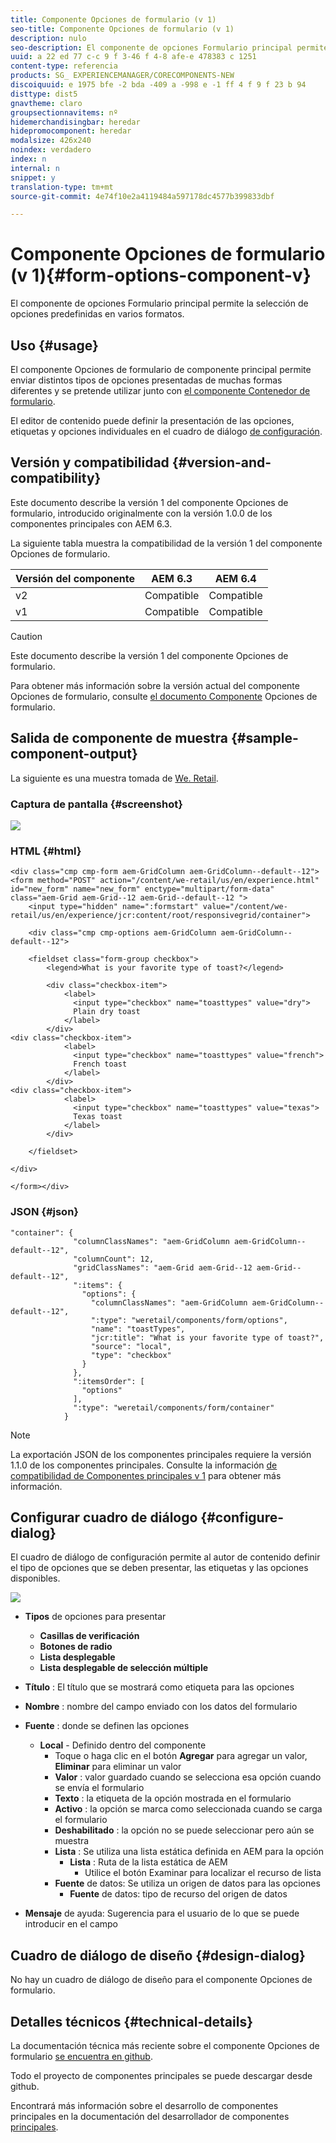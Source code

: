 ```yaml
---
title: Componente Opciones de formulario (v 1)
seo-title: Componente Opciones de formulario (v 1)
description: nulo
seo-description: El componente de opciones Formulario principal permite la selección de opciones predefinidas en varios formatos.
uuid: a 22 ed 77 c-c 9 f 3-46 f 4-8 afe-e 478383 c 1251
content-type: referencia
products: SG_ EXPERIENCEMANAGER/CORECOMPONENTS-NEW
discoiquuid: e 1975 bfe -2 bda -409 a -998 e -1 ff 4 f 9 f 23 b 94
disttype: dist5
gnavtheme: claro
groupsectionnavitems: nº
hidemerchandisingbar: heredar
hidepromocomponent: heredar
modalsize: 426x240
noindex: verdadero
index: n
internal: n
snippet: y
translation-type: tm+mt
source-git-commit: 4e74f10e2a4119484a597178dc4577b399833dbf

---
```



# Componente Opciones de formulario (v 1){#form-options-component-v}

El componente de opciones Formulario principal permite la selección de opciones predefinidas en varios formatos.

## Uso {#usage}

El componente Opciones de formulario de componente principal permite enviar distintos tipos de opciones presentadas de muchas formas diferentes y se pretende utilizar junto con [el componente Contenedor de formulario](form-container.md).

El editor de contenido puede definir la presentación de las opciones, etiquetas y opciones individuales en el cuadro de diálogo [de configuración](form-options-v1.md#main-pars_title).

## Versión y compatibilidad {#version-and-compatibility}

Este documento describe la versión 1 del componente Opciones de formulario, introducido originalmente con la versión 1.0.0 de los componentes principales con AEM 6.3.

La siguiente tabla muestra la compatibilidad de la versión 1 del componente Opciones de formulario.

| Versión del componente | AEM 6.3 | AEM 6.4 |
|--- |--- |--- |
| v2 | Compatible | Compatible |
| v1 | Compatible | Compatible |

>[!CAUTION]
>
>Este documento describe la versión 1 del componente Opciones de formulario.
>
>Para obtener más información sobre la versión actual del componente Opciones de formulario, consulte [el documento Componente](form-options.md) Opciones de formulario.

## Salida de componente de muestra {#sample-component-output}

La siguiente es una muestra tomada de [We. Retail](https://helpx.adobe.com/experience-manager/6-4/sites/developing/using/we-retail.html).

### Captura de pantalla {#screenshot}

![](assets/chlimage_1-89.png)

### HTML {#html}

```
<div class="cmp cmp-form aem-GridColumn aem-GridColumn--default--12">
<form method="POST" action="/content/we-retail/us/en/experience.html" id="new_form" name="new_form" enctype="multipart/form-data" class="aem-Grid aem-Grid--12 aem-Grid--default--12 ">
    <input type="hidden" name=":formstart" value="/content/we-retail/us/en/experience/jcr:content/root/responsivegrid/container">
    
    <div class="cmp cmp-options aem-GridColumn aem-GridColumn--default--12">

    <fieldset class="form-group checkbox">
        <legend>What is your favorite type of toast?</legend>
        
        <div class="checkbox-item">
            <label>
              <input type="checkbox" name="toasttypes" value="dry">
              Plain dry toast
            </label>
        </div>
<div class="checkbox-item">
            <label>
              <input type="checkbox" name="toasttypes" value="french">
              French toast
            </label>
        </div>
<div class="checkbox-item">
            <label>
              <input type="checkbox" name="toasttypes" value="texas">
              Texas toast
            </label>
        </div>

    </fieldset>
    
</div>
    
</form></div>
```

### JSON {#json}

```
"container": {
              "columnClassNames": "aem-GridColumn aem-GridColumn--default--12",
              "columnCount": 12,
              "gridClassNames": "aem-Grid aem-Grid--12 aem-Grid--default--12",
              ":items": {
                "options": {
                  "columnClassNames": "aem-GridColumn aem-GridColumn--default--12",
                  ":type": "weretail/components/form/options",
                  "name": "toastTypes",
                  "jcr:title": "What is your favorite type of toast?",
                  "source": "local",
                  "type": "checkbox"
                }
              },
              ":itemsOrder": [
                "options"
              ],
              ":type": "weretail/components/form/container"
            }
```

>[!NOTE]
>
>La exportación JSON de los componentes principales requiere la versión 1.1.0 de los componentes principales. Consulte la información [de compatibilidad de Componentes principales v 1](versions.md#main-pars_title_236368006) para obtener más información.

## Configurar cuadro de diálogo {#configure-dialog}

El cuadro de diálogo de configuración permite al autor de contenido definir el tipo de opciones que se deben presentar, las etiquetas y las opciones disponibles.

![](assets/chlimage_1-90.png)

* **Tipos**
de opciones para presentar

   * **Casillas de verificación**
   * **Botones de radio**
   * **Lista desplegable**
   * **Lista desplegable de selección múltiple**

* **Título** : El título que se mostrará como etiqueta para las opciones
* **Nombre** : nombre del campo enviado con los datos del formulario
* **Fuente** : donde se definen las opciones

   * **Local** - Definido dentro del componente
      * Toque o haga clic en el botón **Agregar** para agregar un valor, **Eliminar** para eliminar un valor
      * **Valor** : valor guardado cuando se selecciona esa opción cuando se envía el formulario
      * **Texto** : la etiqueta de la opción mostrada en el formulario
      * **Activo** : la opción se marca como seleccionada cuando se carga el formulario
      * **Deshabilitado** : la opción no se puede seleccionar pero aún se muestra
      * **Lista** : Se utiliza una lista estática definida en AEM para la opción
         * **Lista** : Ruta de la lista estática de AEM
            * Utilice el botón Examinar para localizar el recurso de lista
      * **Fuente** de datos: Se utiliza un origen de datos para las opciones
         * **Fuente** de datos: tipo de recurso del origen de datos
* **Mensaje** de ayuda: Sugerencia para el usuario de lo que se puede introducir en el campo

## Cuadro de diálogo de diseño {#design-dialog}

No hay un cuadro de diálogo de diseño para el componente Opciones de formulario.

## Detalles técnicos {#technical-details}

La documentación técnica más reciente sobre el componente Opciones de formulario [se encuentra en github](https://github.com/adobe/aem-core-wcm-components/tree/master/content/src/content/jcr_root/apps/core/wcm/components/form/options/v1/options).

Todo el proyecto de componentes principales se puede descargar desde github.

Encontrará más información sobre el desarrollo de componentes principales en la documentación del desarrollador de componentes [principales](developing.md).

